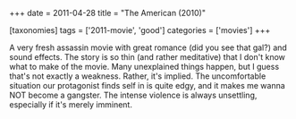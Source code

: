 +++
date = 2011-04-28
title = "The American (2010)"

[taxonomies]
tags = ['2011-movie', 'good']
categories = ['movies']
+++

A very fresh assassin movie with great romance (did you see that gal?)
and sound effects. The story is so thin (and rather meditative) that I
don\'t know what to make of the movie. Many unexplained things happen,
but I guess that\'s not exactly a weakness. Rather, it\'s implied. The
uncomfortable situation our protagonist finds self in is quite edgy, and
it makes me wanna NOT become a gangster. The intense violence is always
unsettling, especially if it\'s merely imminent.
